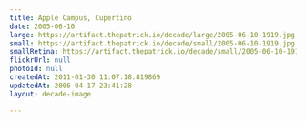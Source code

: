 ```yaml
---
title: Apple Campus, Cupertino
date: 2005-06-10
large: https://artifact.thepatrick.io/decade/large/2005-06-10-1919.jpg
small: https://artifact.thepatrick.io/decade/small/2005-06-10-1919.jpg
smallRetina: https://artifact.thepatrick.io/decade/small/2005-06-10-1919@2x.jpg
flickrUrl: null
photoId: null
createdAt: 2011-01-30 11:07:18.819869
updatedAt: 2006-04-17 23:41:28
layout: decade-image

---
```



